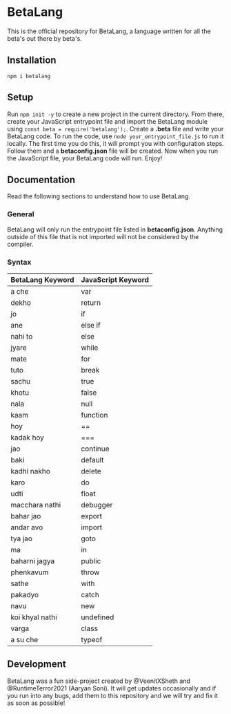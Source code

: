 # BetaLang

This is the official repository for BetaLang, a language written for all the beta's out there by beta's.

## Installation

`npm i betalang`

## Setup

Run `npm init -y` to create a new project in the current directory. From there, create your JavaScript entrypoint file and import the BetaLang module using `const beta = require('betalang');`. Create a **.beta** file and write your BetaLang code. To run the code, use `node your_entrypoint_file.js` to run it locally. The first time you do this, it will prompt you with configuration steps. Follow them and a **betaconfig.json** file will be created. Now when you run the JavaScript file, your BetaLang code will run. Enjoy!

## Documentation

Read the following sections to understand how to use BetaLang.

### General

BetaLang will only run the entrypoint file listed in **betaconfig.json**. Anything outside of this file that is not imported will not be considered by the compiler.

### Syntax

| BetaLang Keyword | JavaScript Keyword |
| ---------------- | ------------------ |
| a che            | var                |
| dekho            | return             |
| jo               | if                 |
| ane              | else if            |
| nahi to          | else               |
| jyare            | while              |
| mate             | for                |
| tuto             | break              |
| sachu            | true               |
| khotu            | false              |
| nala             | null               |
| kaam             | function           |
| hoy              | ==                 |
| kadak hoy        | ===                |
| jao              | continue           |
| baki             | default            |
| kadhi nakho      | delete             |
| karo             | do                 |
| udti             | float              |
| macchara nathi   | debugger           |
| bahar jao        | export             |
| andar avo        | import             |
| tya jao          | goto               |
| ma               | in                 |
| baharni jagya    | public             |
| phenkavum        | throw              |
| sathe            | with               |
| pakadyo          | catch              |
| navu             | new                |
| koi khyal nathi  | undefined          |
| varga            | class              |
| a su che         | typeof             |

## Development

BetaLang was a fun side-project created by @VeenitXSheth and @RuntimeTerror2021 (Aaryan Soni). It will get updates occasionally and if you run into any bugs, add them to this repository and we will try and fix it as soon as possible!

